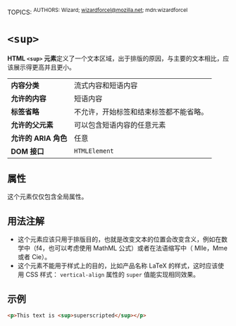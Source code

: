 TOPICS: <sup>
AUTHORS: Wizard; wizardforcel@mozilla.net; mdn:wizardforcel

# `<sup>`

**HTML `<sup>` 元素**定义了一个文本区域，出于排版的原因，与主要的文本相比，应该展示得更高并且更小。

|  |  |
| :-- | :-- |
| **内容分类** | 流式内容和短语内容 |
| **允许的内容** | 短语内容 |
| **标签省略** | 不允许，开始标签和结束标签都不能省略。 |
| **允许的父元素** | 可以包含短语内容的任意元素 |
| **允许的 ARIA 角色** | 任意 |
| **DOM 接口** | `HTMLElement` |

## 属性

这个元素仅仅包含全局属性。

## 用法注解

- 这个元素应该只用于排版目的，也就是改变文本的位置会改变含义，例如在数学中（f4，也可以考虑使用 MathML 公式）或者在法语缩写中（ Mlle，Mme 或者 Cie）。
- 这个元素不能用于样式上的目的，比如产品名称 LaTeX 的样式，这时应该使用 CSS 样式： `vertical-align` 属性的 `super` 值能实现相同效果。

## 示例

```html
<p>This text is <sup>superscripted</sup></p>
```
